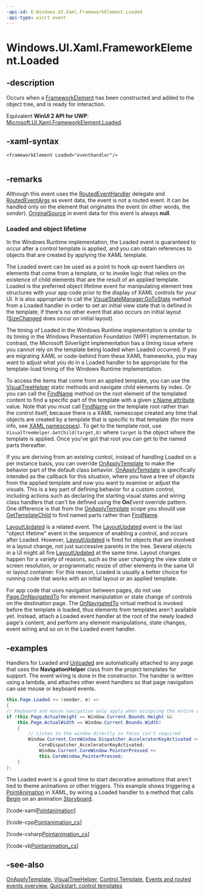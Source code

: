 ```yaml
---
-api-id: E:Windows.UI.Xaml.FrameworkElement.Loaded
-api-type: winrt event
---
```


<!-- Event syntax
public event Windows.UI.Xaml.RoutedEventHandler Loaded
-->

# Windows.UI.Xaml.FrameworkElement.Loaded

## -description
Occurs when a [FrameworkElement](frameworkelement.md) has been constructed and added to the object tree, and is ready for interaction.

Equivalent **WinUI 2 API for UWP**: [Microsoft.UI.Xaml.FrameworkElement.Loaded](/windows/winui/api/microsoft.ui.xaml.frameworkelement.loaded).

## -xaml-syntax
```xaml
<frameworkElement Loaded="eventhandler"/>
 
```


## -remarks
Although this event uses the [RoutedEventHandler](routedeventhandler.md) delegate and [RoutedEventArgs](routedeventargs.md) as event data, the event is not a routed event. It can be handled only on the element that originates the event (in other words, the *sender*). [OriginalSource](routedeventargs_originalsource.md) in event data for this event is always **null**.

### Loaded and object lifetime

In the Windows Runtime implementation, the Loaded event is guaranteed to occur after a control template is applied, and you can obtain references to objects that are created by applying the XAML template.

The Loaded event can be used as a point to hook up event handlers on elements that come from a template, or to invoke logic that relies on the existence of child elements that are the result of an applied template. Loaded is the preferred object lifetime event for manipulating element tree structures with your app code prior to the display of XAML controls for your UI. It is also appropriate to call the [VisualStateManager.GoToState](visualstatemanager_gotostate_443481648.md) method from a Loaded handler in order to set an initial view state that is defined in the template, if there's no other event that also occurs on initial layout ([SizeChanged](frameworkelement_sizechanged.md) does occur on initial layout).

The timing of Loaded in the Windows Runtime implementation is similar to its timing in the Windows Presentation Foundation (WPF) implementation. In contrast, the Microsoft Silverlight implementation has a timing issue where you cannot rely on the template being loaded when Loaded occurred. If you are migrating XAML or code-behind from these XAML frameworks, you may want to adjust what you do in a Loaded handler to be appropriate for the template-load timing of the Windows Runtime implementation.

To access the items that come from an applied template, you can use the [VisualTreeHelper](../windows.ui.xaml.media/visualtreehelper.md) static methods and navigate child elements by index. Or you can call the [FindName](frameworkelement_findname_634111277.md) method on the root element of the templated content to find a specific part of the template with a given [x:Name attribute](/windows/uwp/xaml-platform/x-name-attribute) value. Note that you must call [FindName](frameworkelement_findname_634111277.md) on the template root rather than the control itself, because there is a XAML namescope created any time that objects are created by a template that is specific to that template (for more info, see [XAML namescopes](/windows/uwp/xaml-platform/xaml-namescopes)). To get to the template root, use `VisualTreeHelper.GetChild(target,0)` where `target` is the object where the template is applied. Once you've got that root you can get to the named parts thereafter.

If you are deriving from an existing control, instead of handling Loaded on a per instance basis, you can override [OnApplyTemplate](frameworkelement_onapplytemplate_1955470198.md) to make the behavior part of the default class behavior. [OnApplyTemplate](frameworkelement_onapplytemplate_1955470198.md) is specifically intended as the callback for this situation, where you have a tree of objects from the applied template and now you want to examine or adjust the visuals. This is a key part of defining behavior for a custom control, including actions such as declaring the starting visual states and wiring class handlers that can't be defined using the **On**_Event_ override pattern. One difference is that from the [OnApplyTemplate](frameworkelement_onapplytemplate_1955470198.md) scope you should use [GetTemplateChild](../windows.ui.xaml.controls/control_gettemplatechild_501346084.md) to find named parts rather than [FindName](frameworkelement_findname_634111277.md).

[LayoutUpdated](frameworkelement_layoutupdated.md) is a related event. The [LayoutUpdated](frameworkelement_layoutupdated.md) event is the last "object lifetime" event in the sequence of enabling a control, and occurs after Loaded. However, [LayoutUpdated](frameworkelement_layoutupdated.md) is fired for objects that are involved in a layout change, not just successive parents in the tree. Several objects in a UI might all fire [LayoutUpdated](frameworkelement_layoutupdated.md) at the same time. Layout changes happen for a variety of reasons, such as the user changing the view state or screen resolution, or programmatic resize of other elements in the same UI or layout container. For this reason, Loaded is usually a better choice for running code that works with an initial layout or an applied template.

For app code that uses navigation between pages, do not use [Page.OnNavigatedTo](../windows.ui.xaml.controls/page_onnavigatedto_1083052518.md) for element manipulation or state change of controls on the destination page. The [OnNavigatedTo](../windows.ui.xaml.controls/page_onnavigatedto_1083052518.md) virtual method is invoked before the template is loaded, thus elements from templates aren't available yet. Instead, attach a Loaded event handler at the root of the newly loaded page's content, and perform any element manipulations, state changes, event wiring and so on in the Loaded event handler.

## -examples

Handlers for Loaded and [Unloaded](frameworkelement_unloaded.md) are automatically attached to any page that uses the **NavigationHelper** class from the project templates for support. The event wiring is done in the constructor. The handler is written using a lambda, and attaches other event handlers so that page navigation can use mouse or keyboard events.

```csharp
this.Page.Loaded += (sender, e) =>
{
// Keyboard and mouse navigation only apply when occupying the entire window
if (this.Page.ActualHeight == Window.Current.Bounds.Height &&
    this.Page.ActualWidth == Window.Current.Bounds.Width)
    {
        // Listen to the window directly so focus isn't required
        Window.Current.CoreWindow.Dispatcher.AcceleratorKeyActivated +=
            CoreDispatcher_AcceleratorKeyActivated;
            Window.Current.CoreWindow.PointerPressed +=
            this.CoreWindow_PointerPressed;
    }
};
```

The Loaded event is a good time to start decorative animations that aren't tied to theme animations or other triggers. This example shows triggering a [PointAnimation](../windows.ui.xaml.media.animation/pointanimation.md) in XAML, by wiring a Loaded handler to a method that calls [Begin](../windows.ui.xaml.media.animation/storyboard_begin_1621727531.md) on an animation [Storyboard](../windows.ui.xaml.media.animation/storyboard.md).

[!code-xaml[Pointanimation](../windows.ui.xaml/code/pointanimation/csharp/Page.xaml#SnippetPointanimation)]

[!code-cpp[Pointanimation_cs](../windows.ui.xaml/code/pointanimation/cpp/Page.xaml.cpp#SnippetPointanimation_cs)]

[!code-csharp[Pointanimation_cs](../windows.ui.xaml/code/pointanimation/csharp/Page.xaml.cs#SnippetPointanimation_cs)]

[!code-vb[Pointanimation_cs](../windows.ui.xaml/code/pointanimation/vbnet/Page.xaml.vb#SnippetPointanimation_cs)]

## -see-also
[OnApplyTemplate](frameworkelement_onapplytemplate_1955470198.md), [VisualTreeHelper](../windows.ui.xaml.media/visualtreehelper.md), [Control.Template](../windows.ui.xaml.controls/control_template.md), [Events and routed events overview](/windows/uwp/xaml-platform/events-and-routed-events-overview), [Quickstart: control templates](/previous-versions/windows/apps/hh465374(v=win.10))
